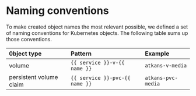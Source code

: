 # Naming conventions

To make created object names the most relevant possible, we defined a set of
naming conventions for Kubernetes objects. The following table sums up those
conventions.

| 0bject type             | Pattern                        | Example            |
| :---------------------- | :----------------------------- | :----------------- |
| volume                  | `{{ service }}-v-{{ name }}`   | `atkans-v-media`   |
| persistent volume claim | `{{ service }}-pvc-{{ name }}` | `atkans-pvc-media` |
